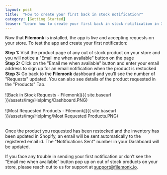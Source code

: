 ```yaml
---
layout: post
title:  "How to create your first back in stock notification?"
category: [Getting Started]
teaser: "Learn how to create your first back in stock notification in 3 simple steps"
---
```

Now that **Filemonk** is installed, the app is live and accepting requests on your store. To test the app and create your first notification:

**Step 1:**	Visit the product page of any out of stock product on your store and you will notice a "Email me when available" button on the page
<br/>
**Step 2:**	Click on the "Email me when available" button and enter your email address to sign up for an email notification when the product is restocked
<br/>
**Step 3:**	Go back to the **Filemonk** dashboard and you’ll see the number of "Requests" updated. You can also see details of the product requested in the "Products" Tab.
<br/>
<br/>
![Back in Stock Requests - Filemonk]({{ site.baseurl }}/assets/img/HelpImg/Dashboard.PNG)
<br/>
<br/>
![Most Requested Products - Filemonk]({{ site.baseurl }}/assets/img/HelpImg/Most Requested Products.PNG)
<br/>
<br/>

Once the product you requested has been restocked and the inventory has been updated in Shopify, an email will be sent automatically to the registered email id. The "Notifications Sent" number in your Dashboard will be updated.

If you face any trouble in sending your first notification or don’t see the “Email me when available” button pop up on out of stock products on your store, please reach out to us for support at <a href="mailto:support@filemonk.io">support@filemonk.io</a>.
